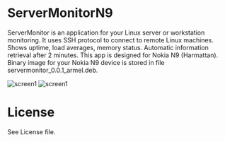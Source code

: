 # ServerMonitorN9

ServerMonitor is an application for your Linux server or workstation monitoring. It uses SSH protocol to connect to remote Linux machines. Shows uptime, load averages, memory status. Automatic information retrieval after 2 minutes. This app is designed for Nokia N9 (Harmattan). Binary image for your Nokia N9 device is stored in file servermonitor_0.0.1_armel.deb.

![screen1](https://raw.github.com/kesrut/kesrut.github.com/master/screen4.png)
![screen1](https://raw.github.com/kesrut/kesrut.github.com/master/screen3.png)

# License

See License file.
